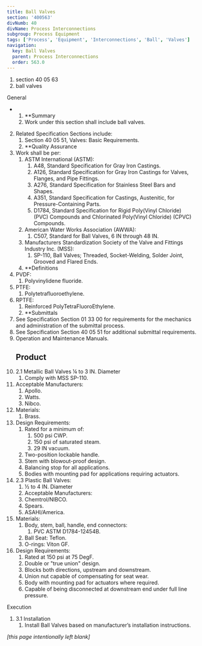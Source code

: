 ```yaml
---
title: Ball Valves
section: '400563'
divNumb: 40
divName: Process Interconnections
subgroup: Process Equipment
tags: ['Process', 'Equipment', 'Interconnections', 'Ball', 'Valves']
navigation:
  key: Ball Valves
  parent: Process Interconnections
  order: 563.0
---
```


   1. section 40 05 63
   1. ball valves

General

* 
	1. **Summary
   1. Work under this section shall include ball valves. 
2. Related Specification Sections include:
	1. Section 40 05 51, Valves: Basic Requirements.
	2. **Quality Assurance
3. Work shall be per:
	1. ASTM International (ASTM):
		1. A48, Standard Specification for Gray Iron Castings.
		2. A126, Standard Specification for Gray Iron Castings for Valves, Flanges, and Pipe Fittings.
		3. A276, Standard Specification for Stainless Steel Bars and Shapes.
		4. A351, Standard Specification for Castings, Austenitic, for Pressure-Containing Parts.
		5. D1784, Standard Specification for Rigid Poly(Vinyl Chloride) (PVC) Compounds and Chlorinated Poly(Vinyl Chloride) (CPVC) Compounds.
	2. American Water Works Association (AWWA):
		1. C507, Standard for Ball Valves, 6 IN through 48 IN.
	3. Manufacturers Standardization Society of the Valve and Fittings Industry Inc. (MSS):
		1. SP-110, Ball Valves; Threaded, Socket-Welding, Solder Joint, Grooved and Flared Ends.
	4. **Definitions
4. PVDF:
      1. Polyvinylidene fluoride.
5. PTFE:
      1. Polytetrafluoroethylene.
6. RPTFE:
      1. Reinforced PolyTetraFluoroEthylene.
	1. **Submittals
7. See Specification Section 01 33 00 for requirements for the mechanics and administration of the submittal process.
8. See Specification Section 40 05 51 for additional submittal requirements.
9. Operation and Maintenance Manuals.
   ## Product
1. 2.1 Metallic Ball Valves ¼ to 3 IN. Diameter
   1. Comply with MSS SP-110.
2. Acceptable Manufacturers:
	1. Apollo.
	2. Watts.
	3. Nibco.
3. Materials:
	1. Brass.
4. Design Requirements:
	1. Rated for a minimum of:
		1. 500 psi CWP.
		2. 150 psi of saturated steam.
		3. 29 IN vacuum.
	2. Two-position lockable handle.
	3. Stem with blowout-proof design.
	4. Balancing stop for all applications.
	5. Bodies with mounting pad for applications requiring actuators.
1. 2.3 Plastic Ball Valves:
      1. ½ to 4 IN. Diameter
   1. Acceptable Manufacturers:
	1. Chemtrol/NIBCO.
	2. Spears.
	3. ASAHI/America.
2. Materials:
	1. Body, stem, ball, handle, end connectors:
		1. PVC ASTM D1784-12454B.
	2. Ball Seat: Teflon.
	3. O-rings: Viton GF.
3. Design Requirements:
	1. Rated at 150 psi at 75 DegF.
	2. Double or "true union" design.
	3. Blocks both directions, upstream and downstream.
	4. Union nut capable of compensating for seat wear.
	5. Body with mounting pad for actuators where required.
	6. Capable of being disconnected at downstream end under full line pressure.

Execution
1. 3.1 Installation
   1. Install Ball Valves based on manufacturer’s installation instructions.

*[this page intentionally left blank]*

